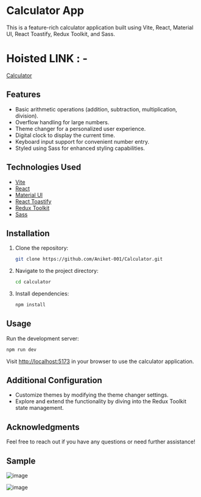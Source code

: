 
# Calculator App

This is a feature-rich calculator application built using Vite, React, Material UI, React Toastify, Redux Toolkit, and Sass.

# Hoisted LINK : -

[Calculator](calculator-two-nu-93.vercel.app)

## Features

- Basic arithmetic operations (addition, subtraction, multiplication, division).
- Overflow handling for large numbers.
- Theme changer for a personalized user experience.
- Digital clock to display the current time.
- Keyboard input support for convenient number entry.
- Styled using Sass for enhanced styling capabilities.

## Technologies Used

- [Vite](https://vitejs.dev/)
- [React](https://reactjs.org/)
- [Material UI](https://material-ui.com/)
- [React Toastify](https://fkhadra.github.io/react-toastify/)
- [Redux Toolkit](https://redux-toolkit.js.org/)
- [Sass](https://sass-lang.com/)

## Installation

1. Clone the repository:

   ```bash
   git clone https://github.com/Aniket-001/Calculator.git
   ```

2. Navigate to the project directory:

   ```bash
   cd calculator
   ```

3. Install dependencies:

   ```bash
   npm install
   ```

## Usage

Run the development server:

```bash
npm run dev
```

Visit [http://localhost:5173](http://localhost:5173) in your browser to use the calculator application.

## Additional Configuration

- Customize themes by modifying the theme changer settings.
- Explore and extend the functionality by diving into the Redux Toolkit state management.


## Acknowledgments


Feel free to reach out if you have any questions or need further assistance!

## Sample

![image](https://github.com/Aniket-001/Calculator/assets/77916146/1e766fd5-95ed-4bde-ad59-8ccf6a809eb8)

![image](https://github.com/Aniket-001/Calculator/assets/77916146/b8ce811a-7e41-4581-b643-37adcd093d96)





